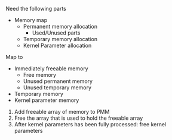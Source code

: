 Need the following parts

- Memory map
  - Permanent memory allocation
    - Used/Unused parts
  - Temporary memory allocation
  - Kernel Parameter allocation

Map to

- Immediately freeable memory
  - Free memory
  - Unused permanent memory
  - Unused temporary memory
- Temporary memory
- Kernel parameter memory

1. Add freeable array of memory to PMM
2. Free the array that is used to hold the freeable array
3. After kernel parameters has been fully processed: free kernel parameters
